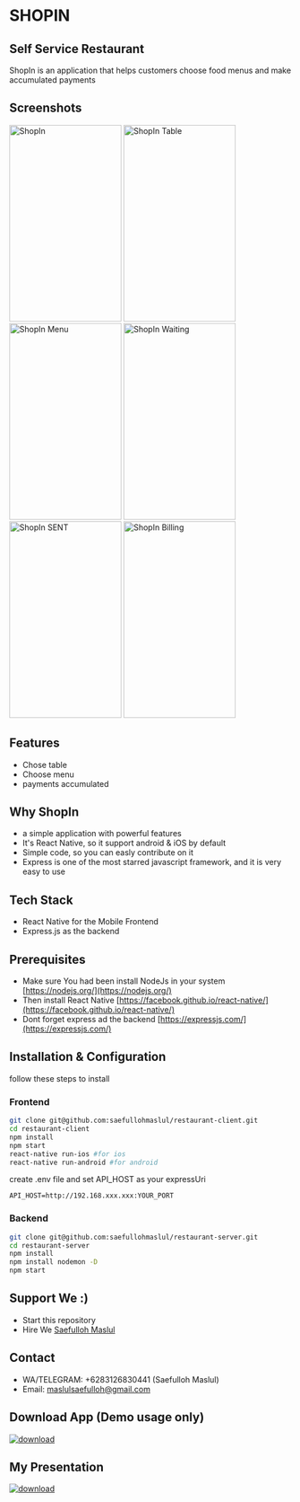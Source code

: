 # SHOPIN

## Self Service Restaurant

ShopIn is an application that helps customers choose food menus and make accumulated payments

## Screenshots

<p float="left">
<img src="https://res.cloudinary.com/hobikoding/image/upload/v1567498045/shopin/photo_2019-09-03_15-06-10.jpg" width="200" height="350" alt="ShopIn"/>
<img src="https://res.cloudinary.com/hobikoding/image/upload/v1567498045/shopin/photo_2019-09-03_15-06-26.jpg" width="200" height="350" alt="ShopIn Table"/>
<img src="https://res.cloudinary.com/hobikoding/image/upload/v1567498045/shopin/photo_2019-09-03_15-06-24.jpg" width="200" height="350" alt="ShopIn Menu"/>
<img src="https://res.cloudinary.com/hobikoding/image/upload/v1567498045/shopin/photo_2019-09-03_15-06-21.jpg" width="200" height="350" alt="ShopIn Waiting"/>
<img src="https://res.cloudinary.com/hobikoding/image/upload/v1567498045/shopin/photo_2019-09-03_15-06-16.jpg" width="200" height="350" alt="ShopIn SENT"/>
<img src="https://res.cloudinary.com/hobikoding/image/upload/v1567498045/shopin/photo_2019-09-03_15-06-13.jpg" width="200" height="350" alt="ShopIn Billing"/>
</p>

## Features

- Chose table
- Choose menu
- payments accumulated

## Why ShopIn

- a simple application with powerful features
- It's React Native, so it support android & iOS by default
- Simple code, so you can easly contribute on it
- Express is one of the most starred javascript framework, and it is very easy to use

## Tech Stack

- React Native for the Mobile Frontend
- Express.js as the backend

## Prerequisites

- Make sure You had been install NodeJs in your system [https://nodejs.org/](https://nodejs.org/)
- Then install React Native [https://facebook.github.io/react-native/](https://facebook.github.io/react-native/)
- Dont forget express ad the backend [https://expressjs.com/](https://expressjs.com/)

## Installation & Configuration

follow these steps to install

### Frontend

```bash
git clone git@github.com:saefullohmaslul/restaurant-client.git
cd restaurant-client
npm install
npm start
react-native run-ios #for ios
react-native run-android #for android
```

create .env file and set API_HOST as your expressUri

```env
API_HOST=http://192.168.xxx.xxx:YOUR_PORT
```

### Backend

```bash
git clone git@github.com:saefullohmaslul/restaurant-server.git
cd restaurant-server
npm install
npm install nodemon -D
npm start
```

## Support We :)

- Start this repository
- Hire We
  [Saefulloh Maslul](https://www.linkedin.com/in/saefullohmaslul/)

## Contact

- WA/TELEGRAM: +6283126830441 (Saefulloh Maslul)
- Email: maslulsaefulloh@gmail.com

## Download App (Demo usage only)

[![download](https://camo.githubusercontent.com/a9c59dcbf62ec123e8bb099fb473ad30554d70e6/68747470733a2f2f69312e77702e636f6d2f61706b6d6f6473696f732e636f6d2f77702d636f6e74656e742f75706c6f6164732f323031382f31322f446f776e6c6f61642d496e66696e6974652d44657369676e2d332e342e31302d41706b2e706e67 "Download")](https://drive.google.com/open?id=13Tv_sqP6TntDzyWrk27FWzIqOpwhCOkB)

## My Presentation

[![download](https://irp-cdn.multiscreensite.com/c3e19046/dms3rep/multi/mobile/pdf.png "Download")](https://drive.google.com/open?id=1m6xR4Fw9NwcaxFO2DuU_I6fUCkFubbPX)
